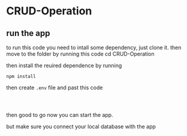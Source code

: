 # CRUD-Operation

## run the app
to run this code you need to intall some dependency, just clone it.
then move to the folder by running this code
cd CRUD-Operation

then install the reuired dependence by running

<code>npm install</code>

then create <code>.env</code> file and past this code

<code>

</code>


then good to go now you can start the app.

but make sure you connect your local database with the app
